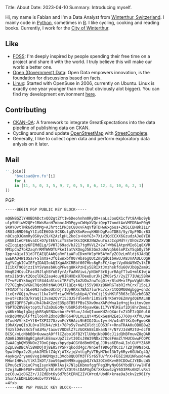Title: About
Date: 2023-04-10
Summary: Introducing myself.

Hi, my name is Fabian and I'm a Data Analyst from [Winterthur, Switzerland](https://www.openstreetmap.org/relation/1682243). I mainly code in [Python](http://python.org), sometimes in [R](r-project.org). I like cycling, cooking and reading books. Currently, I work for the [City of Winterthur](https://stadt.winterthur.ch/).

## Like
* [FOSS](https://en.wikipedia.org/wiki/Free_and_open-source_software): I'm deeply inspired by people spending their free time on a project and share it with the world. I truly believe this will make our world a better one.
* [Open (Government) Data](https://en.wikipedia.org/wiki/Open_data): Open Data empowers innovation, is the foundation for discussions based on facts.
* [Linux](http://kernel.org): Started with OpenSuse in 2006, currently on Ubuntu. Linux is exactly one year younger than me (but obviously alot bigger). You can find my development environment [here](https://github.com/fbardos/devenv).

## Contributing
* [CKAN-QA](https://github.com/fbardos/ckan_qa): A framework to integrate GreatExpectations into the data pipeline of publishing data on CKAN.
* Cycling around and update [OpenStreetMap](https://www.openstreetmap.org/) with [StreetComplete](https://streetcomplete.app/).
* Generally, I like to collect open data and perform exploratory data anlysis on it later.

## Mail
```python
''.join([
    'bveisad@rn.fo'[i]
    for i
    in [11, 5, 0, 3, 5, 9, 7, 0, 5, 8, 6, 12, 4, 10, 6, 2, 1]
])
```

PGP:

```text
-----BEGIN PGP PUBLIC KEY BLOCK-----

mQGNBGZlYHUBDADctvQO2gtZft1wbDeohnhm0RyQX+saLsJooQX1cfVt8A4bo9yb
ulp5NfiwW2QP+1RWsManH7mbncJMDPgyoCWHpXVQciQep77ondtAoVMEDRAvP0g9
9XRYOvtTMk6d9bMMg+AJhrtciPN3sC80xvFAqVfBTDHw6xg6us+ZN5LCBH8kI1Lr
4RGIoB9D06gYlIiGIE6OUr8C8KulgQVXSmRevqKHGhDgPaoTDB3/Sy/GpF9DcrB3
n8Csg0JGmmRy0SHyv29/K2AzlpHL2koCo+HoYG3+7Xiv3QdCCXX6GzudzAJe8YE8
pRGBI1eCPE6vaIC+D7ptEkYLcf585etKsIQKB2NW2wuTuzJIcpMdYr/OhOcZXVQB
oZIcqiqzdy6FEMdELg/SVHTJ69ad/bJ217tgMVVLZ+2wT+WbG1AtpnMIo61q8XVR
MM1pCnZ7bK2aqYrRMYWWOTUPkeIlatVXQmgJ5E3Gn2oUoVq5k6lmPZxY5qbOy75F
Ippr4QiaI31dJFEAEQEAAbQaRmFiaWFuIDxmYWJpYW5AYmFyZG9zLmRldj6JAdQE
EwEKAD4WIQSa7FSlmXa+3fQiwnxbf007Hbs6gQUCZmVgdQIbAwUJA8JnAAULCQgH
AgYVCgkICwIEFgIDAQIeAQIXgAAKCRBbf007Hbs6gRsFC/4qelVydNdA5WZs1kIR
IIibXT9O8jzzInYSVamsbHUqPFwsg8KkPzHIy5ERIXtJmzhskfdu60VJb0pZam9i
NmqB2HCsuCFasU9JlqhBYoBfyrA/FaAWViwi/pN3mP3rUjurRAgfTlwG+mlK1wjW
mts2ibtHvt2QozlDkZ2au4ouyUIRHXDx87DeeDurJkjZM0Sr5//2yZT7IUWi5BRA
f7+wFz0Yk6ugYftE4d4aStwccTRF4Ty1m2UOu2nwTogOi+/8loM+xfPpwVgkhUBv
P27GEqbvBVGNCRQcObRtNAU0MJ71QEq+NQ/j55V9OXzBKWRGTabRIrhCrxT15oLJ
YFXADfTsrGLe0N3rwQeoUCnDjr1Uy9KXs7BA17lurHL/cx/1tQQMU6Wgbgg+qn3c
1ieQrVGQjo/hwail1ka7oY5riwCWfhSgkUp4/CYmCij1SsMKlF3R63cI8Gzb6GBZ
8+utFcDsdQ/kYaQjI3vaW2QVYI5JQJ5rdle4hriiOSErbrK5AY0EZmVgdQEMALmB
gpEB7QFFS7pKuJh4Jb4K2zdE35p8TB5fPBsC5Xw9maXAPcWna1eH+gjhxitnvQem
Y6PTDZ8VBkytoptLTsZaDxEoNyrUSUR5dt4byawKWuIi7VYNlKEufiDj8hrZmmi1
y46Nr0kglgXqjghBSqNENXwcborPr9Sux/JdoQIuxmKdZcQXAcfxZiDE7zQG0ul0
HxBq8MOyDlFftIlo6VhZdxo8dhF664PULnLLQY+MS0xGeaM2EeSJ760y+XfVLUnA
0TxuHVVrkI+YfB+TXPI27GzvmFcYRHAzi9hEIQJOiuIyvrH/u4n8YtKcQeFgwoK6
i9hAXyuQIoJL0+alRiN4/zKi+78Po5y7ewhEXldjiEOS3F++RnaTRAA0uOBOB8w2
f4zSlD4vERc5fnAzMo/taxw7VODBlZ7LVGOX688iUka4NrF/N7VJ3sWM2tU+dcf8
BCSC/mLcNbbBB+6uwwzA0fflCZabo16FB2YIlUWpjNb9D0cJ1idQhBFmuwZOgQAR
AQABiQG8BBgBCgAmFiEEmuxUpZl2vt30IsJ8W39NOx27OoEFAmZlYHUCGwwFCQPC
ZwAACgkQW39NOx27OoGjWgv/bpydp4CGY8d8m6MIqLJJRsa6ERo4LIolGUfYZA6M
pZpL8wDBCAl5BWDOjOj8E05rPSP/qkodd4gc7Nn5efT9DGgfOCcI/TZDjW9NsbKL
9pwlH9px2z2Lpkb2MIblZ4gYjATXzjqVntLgPyVTByM7bd13bTy6Ryv6GUbCg4Q/
4ayNqvZryen8Vxg1HWQMqyzL3Vob8QUOTM3TFSr6STU/fnX+FE6IiNU1NRwsd4w6
MHun1HHva/tlKlIkDT/3ou96poENM9kugqqbQJYA33OCm0KvvB9CDOwCJYEDuLW5
EPmu6z9lbioCPnqIsynkN9KlAsjk7NlpEKbmofgqfPeg3MyNyO6KYbdBY/vwlHTd
72nj3wBH6PGF+UGDXfp78l69VtVZOt9stDAPXgDkfXXksw4zgY6D3FRs6N2lvRs1
pzC6uw1cDGZZr/JJZdBbt6y6d7b5tERNE2IVCWrcd/UodR+krae9a3ckv2z96IYy
2hxnAsbDNLbQoHsbvYXYFbLu
=4fxb
-----END PGP PUBLIC KEY BLOCK-----
```
